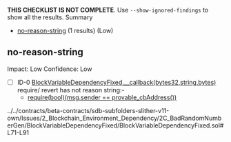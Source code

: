 **THIS CHECKLIST IS NOT COMPLETE**. Use `--show-ignored-findings` to show all the results.
Summary
 - [no-reason-string](#no-reason-string) (1 results) (Low)
## no-reason-string
Impact: Low
Confidence: Low
 - [ ] ID-0
[BlockVariableDependencyFixed.__callback(bytes32,string,bytes)](../../contracts/beta-contracts/sdb-subfolders-slither-v11-own/Issues/2_Blockchain_Environment_Dependency/2C_BadRandomNumberGen/BlockVariableDependencyFixed/BlockVariableDependencyFixed.sol#L71-L91) require/ revert has not reason string:- 
	- [require(bool)(msg.sender == provable_cbAddress())](../../contracts/beta-contracts/sdb-subfolders-slither-v11-own/Issues/2_Blockchain_Environment_Dependency/2C_BadRandomNumberGen/BlockVariableDependencyFixed/BlockVariableDependencyFixed.sol#L76)

../../contracts/beta-contracts/sdb-subfolders-slither-v11-own/Issues/2_Blockchain_Environment_Dependency/2C_BadRandomNumberGen/BlockVariableDependencyFixed/BlockVariableDependencyFixed.sol#L71-L91


